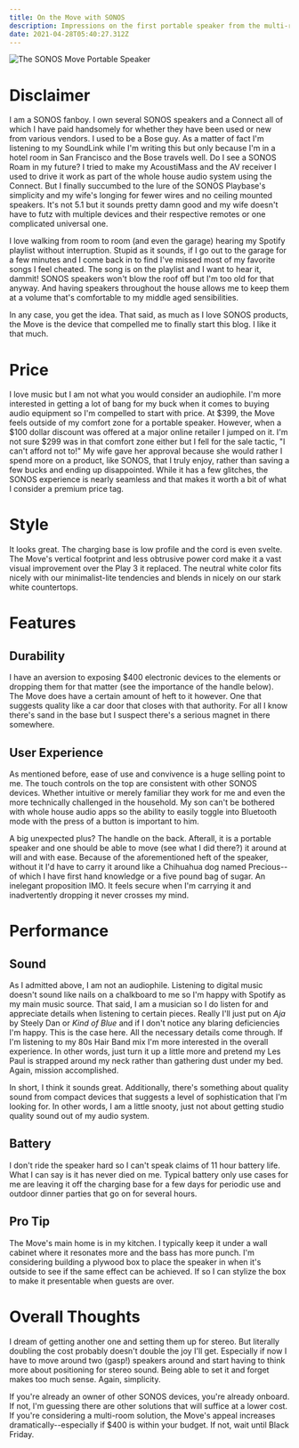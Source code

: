 ```yaml
---
title: On the Move with SONOS
description: Impressions on the first portable speaker from the multi-room audio provider.
date: 2021-04-28T05:40:27.312Z
---
```

![The SONOS Move Portable Speaker](/assets/images/posts/sonos-move-kitchen.jpg "The SONOS Move in its natural habitat.")

# Disclaimer

I am a SONOS fanboy. I own several SONOS speakers and a Connect all of which I have paid handsomely for whether they have been used or new from various vendors. I used to be a Bose guy. As a matter of fact I'm listening to my SoundLink while I'm writing this but only because I'm in a hotel room in San Francisco and the Bose travels well. Do I see a SONOS Roam in my future? I tried to make my AcoustiMass and the AV receiver I used to drive it work as part of the whole house audio system using the Connect. But I finally succumbed to the lure of the SONOS Playbase's simplicity and my wife's longing for fewer wires and no ceiling mounted speakers. It's not 5.1 but it sounds pretty damn good and my wife doesn't have to futz with multiple devices and their respective remotes or one complicated universal one.

I love walking from room to room (and even the garage) hearing my Spotify playlist without interruption. Stupid as it sounds, if I go out to the garage for a few minutes and I come back in to find I've missed most of my favorite songs I feel cheated. The song is on the playlist and I want to hear it, dammit! SONOS speakers won't blow the roof off but I'm too old for that anyway. And having speakers throughout the house allows me to keep them at a volume that's comfortable to my middle aged sensibilities.

In any case, you get the idea. That said, as much as I love SONOS products, the Move is the device that compelled me to finally start this blog. I like it that much.

# Price

I love music but I am not what you would consider an audiophile. I'm more interested in getting a lot of bang for my buck when it comes to buying audio equipment so I'm compelled to start with price. At $399, the Move feels outside of my comfort zone for a portable speaker. However, when a $100 dollar discount was offered at a major online retailer I jumped on it. I'm not sure $299 was in that comfort zone either but I fell for the sale tactic, "I can't afford not to!" My wife gave her approval because she would rather I spend more on a product, like SONOS, that I truly enjoy, rather than saving a few bucks and ending up disappointed. While it has a few glitches, the SONOS experience is nearly seamless and that makes it worth a bit of what I consider a premium price tag.

# Style

It looks great. The charging base is low profile and the cord is even svelte. The Move's vertical footprint and less obtrusive power cord make it a vast visual improvement over the Play 3 it replaced. The neutral white color fits nicely with our minimalist-lite tendencies and blends in nicely on our stark white countertops.

# Features

## Durability

I have an aversion to exposing $400 electronic devices to the elements or dropping them for that matter (see the importance of the handle below). The Move does have a certain amount of heft to it however. One that suggests quality like a car door that closes with that authority. For all I know there's sand in the base but I suspect there's a serious magnet in there somewhere.

## User Experience

As mentioned before, ease of use and convivence is a huge selling point to me. The touch controls on the top are consistent with other SONOS devices. Whether intuitive or merely familiar they work for me and even the more technically challenged in the household. My son can't be bothered with whole house audio apps so the ability to easily toggle into Bluetooth mode with the press of a button is important to him.

A big unexpected plus? The handle on the back. Afterall, it is a portable speaker and one should be able to move (see what I did there?) it around at will and with ease. Because of the aforementioned heft of the speaker, without it I'd have to carry it around like a Chihuahua dog named Precious--of which I have first hand knowledge or a five pound bag of sugar. An inelegant proposition IMO. It feels secure when I'm carrying it and inadvertently dropping it never crosses my mind.

# Performance

## Sound

As I admitted above, I am not an audiophile. Listening to digital music doesn't sound like nails on a chalkboard to me so I'm happy with Spotify as my main music source. That said, I am a musician so I do listen for and appreciate details when listening to certain pieces. Really I'll just put on *Aja* by Steely Dan or *Kind of Blue* and if I don't notice any blaring deficiencies I'm happy. This is the case here. All the necessary details come through. If I'm listening to my 80s Hair Band mix I'm more interested in the overall experience. In other words, just turn it up a little more and pretend my Les Paul is strapped around my neck rather than gathering dust under my bed. Again, mission accomplished.

In short, I think it sounds great. Additionally, there's something about quality sound from compact devices that suggests a level of sophistication that I'm looking for. In other words, I am a little snooty, just not about getting studio quality sound out of my audio system.

## Battery

I don't ride the speaker hard so I can't speak claims of 11 hour battery life. What I can say is it has never died on me. Typical battery only use cases for me are leaving it off the charging base for a few days for periodic use and outdoor dinner parties that go on for several hours.

## Pro Tip

The Move's main home is in my kitchen. I typically keep it under a wall cabinet where it resonates more and the bass has more punch. I'm considering building a plywood box to place the speaker in when it's outside to see if the same effect can be achieved. If so I can stylize the box to make it presentable when guests are over.

# Overall Thoughts

I dream of getting another one and setting them up for stereo. But literally doubling the cost probably doesn't double the joy I'll get. Especially if now I have to move around two (gasp!) speakers around and start having to think more about positioning for stereo sound. Being able to set it and forget makes too much sense. Again, simplicity.

If you're already an owner of other SONOS devices, you're already onboard. If not, I'm guessing there are other solutions that will suffice at a lower cost. If you're considering a multi-room solution, the Move's appeal increases dramatically--especially if $400 is within your budget. If not, wait until Black Friday.